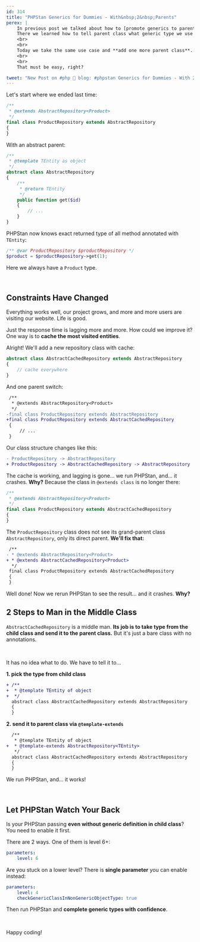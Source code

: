```yaml
---
id: 314
title: "PHPStan Generics for Dummies - With&nbsp;2&nbsp;Parents"
perex: |
    In previous post we talked about how to [promote generics to parent class](/blog/2021/01/04/phpstan-abstract-parent-generics-dummies/).
    There we learned how to tell parent class what generic type we use (typically from `ProductRepository` and `AbstractRepository`).
    <br>
    <br>
    Today we take the same use case and **add one more parent class**.
    <br>
    <br>
    That must be easy, right?

tweet: "New Post on #php 🐘 blog: #phpstan Generics for Dummies - With 2 Parents"
---
```


Let's start where we ended last time:

```php
/**
 * @extends AbstractRepository<Product>
 */
final class ProductRepository extends AbstractRepository
{
}
```

With an abstract parent:

```php
/**
 * @template TEntity as object
 */
abstract class AbstractRepository
{
    /**
     * @return TEntity
     */
    public function get($id)
    {
        // ...
    }
}
```

<em class="fas fa-fw fa-2x fa-check text-success mb-3"></em>

PHPStan now knows exact returned type of all method annotated with `TEntity`:

```php
/** @var ProductRepository $productRepository */
$product = $productRepository->get(1);
```

Here we always have a `Product` type.

<br>

## Constraints Have Changed

Everything works well, our project grows, and more and more users are visiting our website. Life is good.

Just the response time is lagging more and more. How could we improve it? One way is to **cache the most visited entities**.

Alright! We'll add a new repository class with cache:

```php
abstract class AbstractCachedRepository extends AbstractRepository
{
    // cache everywhere
}
```

And one parent switch:

```diff
 /**
  * @extends AbstractRepository<Product>
  */
-final class ProductRepository extends AbstractRepository
+final class ProductRepository extends AbstractCachedRepository
 {
     // ...
 }
```

Our class structure changes like this:

```diff
- ProductRepository -> AbstractRepository
+ ProductRepository -> AbstractCachedRepository -> AbstractRepository
```

The cache is working, and lagging is gone... we run PHPStan, and... it crashes. **Why?** Because the class in `@extends class` is no longer there:

```php
/**
 * @extends AbstractRepository<Product>
 */
final class ProductRepository extends AbstractCachedRepository
{
}
```

The `ProductRepository` class does not see its grand-parent class `AbstractRepository`, only its direct parent.
**We'll fix that:**

```diff
 /**
- * @extends AbstractRepository<Product>
+ * @extends AbstractCachedRepository<Product>
  */
 final class ProductRepository extends AbstractCachedRepository
 {
 }
```

Well done! Now we rerun PHPStan to see the result... and it crashes. **Why?**

## 2 Steps to Man in the Middle Class

`AbstractCachedRepository` is a middle man. **Its job is to take type from the child class and send it to the parent class.** But it's just a bare class with no annotations.

<br>

It has no idea what to do. We have to tell it to...

**1. pick the type from child class**

```diff
+ /**
+  * @template TEntity of object
+  */
  abstract class AbstractCachedRepository extends AbstractRepository
  {
  }
```

**2. send it to parent class via `@template-extends`**

```diff
  /**
   * @template TEntity of object
+  * @template-extends AbstractRepository<TEntity>
   */
  abstract class AbstractCachedRepository extends AbstractRepository
  {
  }
```

We run PHPStan, and... it works!

<em class="fas fa-fw fa-2x fa-check text-success mb-3"></em>

<br>

## Let PHPStan Watch Your Back

Is your PHPStan passing **even without generic definition in child class**? You need to enable it first.

There are 2 ways. One of them is level 6+:

```yaml
parameters:
    level: 6
```

Are you stuck on a lower level? There is **single parameter** you can enable instead:

```yaml
parameters:
    level: 4
    checkGenericClassInNonGenericObjectType: true
```

Then run PHPStan and **complete generic types with confidence**.

<br>

Happy coding!

